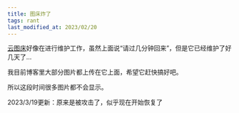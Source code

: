 ```yaml
---
title: 图床炸了
tags: rant
last_modified_at: 2023/02/20
---
```


[云图床](https://cloudimge.com/)好像在进行维护工作，虽然上面说“请过几分钟回来”，但是它已经维护了好几天了...

我目前博客里大部分图片都上传在它上面，希望它赶快搞好吧。

所以这段时间很多图片都不会显示。

2023/3/19更新：原来是被攻击了，似乎现在开始恢复了
